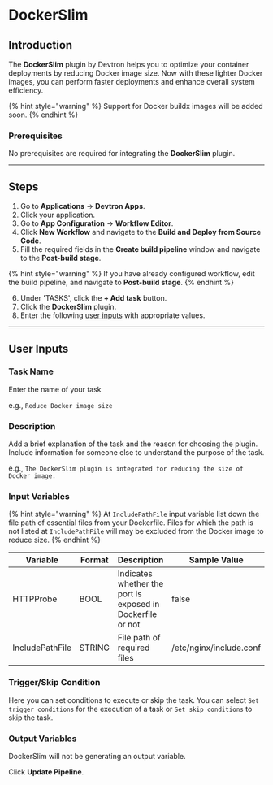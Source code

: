 # DockerSlim

## Introduction
The **DockerSlim** plugin by Devtron helps you to optimize your container deployments by reducing Docker image size. Now with these lighter Docker images, you can perform faster deployments and enhance overall system efficiency. 

{% hint style="warning" %}
Support for Docker buildx images will be added soon.
{% endhint %}

### Prerequisites
No prerequisites are required for integrating the **DockerSlim** plugin.

---

## Steps
1. Go to **Applications** → **Devtron Apps**.
2. Click your application.
3. Go to **App Configuration** → **Workflow Editor**.
4. Click **New Workflow** and navigate to the **Build and Deploy from Source Code**.
5. Fill the required fields in the **Create build pipeline** window and navigate to the **Post-build stage**.

{% hint style="warning" %}
If you have already configured workflow, edit the build pipeline, and navigate to **Post-build stage**.
{% endhint %}

6. Under 'TASKS', click the **+ Add task** button.
7. Click the **DockerSlim** plugin.
8. Enter the following [user inputs](#user-inputs) with appropriate values.
---

## User Inputs

### Task Name
Enter the name of your task

e.g., `Reduce Docker image size`

### Description
Add a brief explanation of the task and the reason for choosing the plugin. Include information for someone else to understand the purpose of the task.

e.g., `The DockerSlim plugin is integrated for reducing the size of Docker image.`

### Input Variables

{% hint style="warning" %}
At `IncludePathFile` input variable list down the file path of essential files from your Dockerfile. Files for which the path is not listed  at `IncludePathFile` will may be excluded from the Docker image to reduce size.
{% endhint %}

| Variable                 | Format       | Description | Sample Value |
| ------------------------ | ------------ | ----------- | ------------ |
|   HTTPProbe              | BOOL         | Indicates whether the port is exposed in Dockerfile or not | false                         |
|   IncludePathFile        | STRING       | File path of required files            | /etc/nginx/include.conf       |

### Trigger/Skip Condition
Here you can set conditions to execute or skip the task. You can select `Set trigger conditions` for the execution of a task or `Set skip conditions` to skip the task.

### Output Variables
DockerSlim will not be generating an output variable.

Click **Update Pipeline**.



